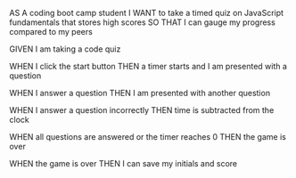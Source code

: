 AS A coding boot camp student I WANT to take a timed quiz on JavaScript fundamentals that stores high scores SO THAT I can gauge my progress compared to my peers

GIVEN I am taking a code quiz

WHEN I click the start button THEN a timer starts and I am presented with a question

WHEN I answer a question THEN I am presented with another question

WHEN I answer a question incorrectly THEN time is subtracted from the clock

WHEN all questions are answered or the timer reaches 0 THEN the game is over

WHEN the game is over THEN I can save my initials and score